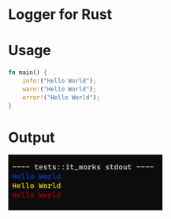 # Logger for Rust

# Usage
```rust
fn main() {
    info!("Hello World");
    warn!("Hello World");
    error!("Hello World");
}
```

# Output
![sample.png](sample.png)